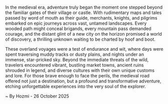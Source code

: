 
In the medieval era, adventure truly began the moment one stepped beyond the familiar gates of their village or castle. With rudimentary maps and tales passed by word of mouth as their guide, merchants, knights, and pilgrims embarked on epic journeys across vast, untamed landscapes. Every wooded path might conceal brigands, every mountain pass demanded courage, and the distant glint of a new city on the horizon promised a world of discovery, a thrilling unknown waiting to be charted by hoof and boot.

These overland voyages were a test of endurance and wit, where days were spent traversing muddy tracks or dusty plains, and nights under an immense, star-pricked sky. Beyond the immediate threats of the wild, travelers encountered vibrant, bustling market towns, ancient ruins shrouded in legend, and diverse cultures with their own unique customs and lore. For those brave enough to face the perils, the medieval road offered not just a destination, but a profound and transformative adventure, etching unforgettable experiences into the very soul of the explorer.

~ By Hozmi - 26 October 2025

